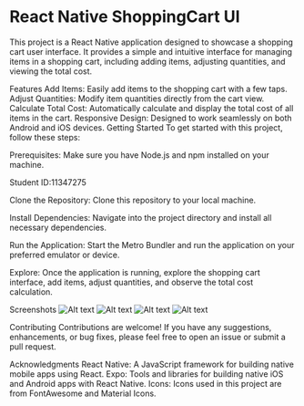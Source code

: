 # React Native ShoppingCart UI

This project is a React Native application designed to showcase a shopping cart user interface. It provides a simple and intuitive interface for managing items in a shopping cart, including adding items, adjusting quantities, and viewing the total cost.

Features
Add Items: Easily add items to the shopping cart with a few taps.
Adjust Quantities: Modify item quantities directly from the cart view.
Calculate Total Cost: Automatically calculate and display the total cost of all items in the cart.
Responsive Design: Designed to work seamlessly on both Android and iOS devices.
Getting Started
To get started with this project, follow these steps:

Prerequisites: Make sure you have Node.js and npm installed on your machine.

Student ID:11347275


Clone the Repository: Clone this repository to your local machine.

Install Dependencies: Navigate into the project directory and install all necessary dependencies.

Run the Application: Start the Metro Bundler and run the application on your preferred emulator or device.

Explore: Once the application is running, explore the shopping cart interface, add items, adjust quantities, and observe the total cost calculation.

Screenshots
![Alt text](assets/photo_5798849742963327888_y.jpg) ![Alt text](assets/photo_5798849742963327885_y.jpg) ![Alt text](assets/photo_5798849742963327887_y.jpg) ![Alt text](assets/photo_5798849742963327888_y.jpg)

Contributing
Contributions are welcome! If you have any suggestions, enhancements, or bug fixes, please feel free to open an issue or submit a pull request.

Acknowledgments
React Native: A JavaScript framework for building native mobile apps using React.
Expo: Tools and libraries for building native iOS and Android apps with React Native.
Icons: Icons used in this project are from FontAwesome and Material Icons.
